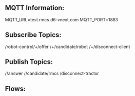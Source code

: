## MQTT Information:

MQTT_URL=test.rmcs.d6-vnext.com
MQTT_PORT=1883

## Subscribe Topics:
<thingname>/robot-control/+/offer
<thingname>/+/candidate/robot
<thingname>/+/disconnect-client

## Publish Topics:
<thingname>/<peerId>/answer
<thingname>/<peerId>/candidate/rmcs
<thingname>/disconnect-tractor


## Flows:
